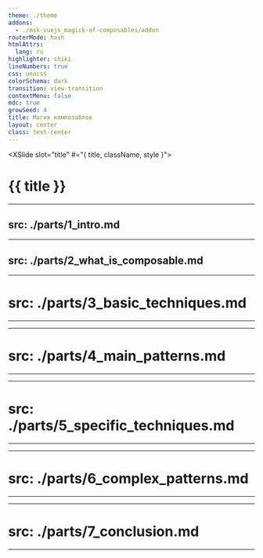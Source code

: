 ```yaml
---
theme: ./theme
addons:
  - ./msk-vuejs_magick-of-composables/addon
routerMode: hash
htmlAttrs:
  lang: ru
highlighter: shiki
lineNumbers: true
css: unocss
colorSchema: dark
transition: view-transition
contextMenu: false
mdc: true
growSeed: 4
title: Магия композаблов
layout: center
class: text-center
---
```


<XSlide slot="title" #="{ title, className, style }">
  <h1 :class="className" :style="style"> {{ title }} </h1>
</XSlide>

<XSlideOut slot="title" title="Магия композаблов" class="text-center" />

<!--
Порождаем конкретные проблемы - как его решаем примером кода (никаких проблем на словах)

- презентация (без визуала жесткого) - но со всеми примерами

- Старт - 30
  - О себе
  - Слайд доклада
  - отсылка на доклад Holy.js

- Что есть композабл - 1h
  - Vue Options API -> Vue composition API
  - mixins -> composables
  - Разъяснение термина композабл
  - Что не является композаблом
  - Композабл - паттерн!

- Базовые приемы и правила использования -2h
  - ограничение контекста использования
    - можно использовать в компонентах
    - можно использовать в сторе
    - можно использовать в хуках роутера
    - использование композаблов в композаблах
  - Использование композаблов в компонентах
    - использование композаблов внутри условий (это не реактивно)
    - не использовать композаблы внутри обработчиков событий и функций в целом
  - Использование композаблов в композаблах
    - гибкость
    - цена абстракций
  - взятие аргументов
    - статика против динамики
      - когда принять просто значение, а когда реактивное
    - getValue + MaybeRef
  - возвращаемые значения
    - возвращать объект
      - базовый подход
    - возвращать массив (не желательно)
      - деструктузирация объектов и массивов в js

- код системный/прикладной
- приемы специфичные для прикладного кода
  - provide/inject
    - обертки в композаблы (базовые правила)
    - не используйте вместо СТМ
  - ресурсы (асинхронные реактивные данные)
    - useFetch
    - useAsyncData
    - vue-query / pinia collada
  - директива против композабла
    - vFocus -> useFocus
    - плюсы и минусы таких переходов
  - onUnmounted vs onScopeDispose
    - нужно понимать что используемые с onUnmounted могут быть использованы только в компонентах
  - computed vs readonly vs ref + TS readonly - как передать неизменяемое значение
    - утилита которая на этапе сборки выбирает между readonly и TS readonly
  - случаи для shallowRef
    - компоненты / тяжеловесные компоненты

- Приемы для системного кода
  - выбор между object/reactive
    - деструктуризация против дот-нотации ({data} vs obj.data)
    - проблема с .value
  - await паттерны
    - как реализовать
    - Suspense и почему не рекомендуется
  - порождающие композаблы
    - customRef
    - своя реактивная обертка
    - композаблы - не композаблы
    - пару хорших примеров
  - возвращать возвращать массив+объект
    - статья antfu (не задерживаемся)

- комплексные паттерны - 1h
  - композаблы высшего порядка (когда композабл возвращает композабл или принимает на вход)
  - shared composable
    - как работает
      - effectScope (очень кратко)
    - когда применять
    - shared composable как замена стейт менеджеру
    - потенциальные опасности
  - DI + composable = services

- Что мы не успели обсудить и выводы
  - тестирование композаблов
  - DI в композаблах

  - Что поизучать 
    - antfu vueuse
    - vue-final-modal
    - vee-validate

  - Заключение
-->

---
src: ./parts/1_intro.md
---

---
src: ./parts/2_what_is_composable.md
---

---
# src: ./parts/3_basic_techniques.md
---

---
# src: ./parts/4_main_patterns.md
---

---
# src: ./parts/5_specific_techniques.md
---

---
# src: ./parts/6_complex_patterns.md
---

---
# src: ./parts/7_conclusion.md
---